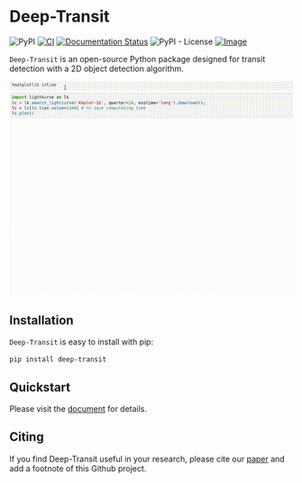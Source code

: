 # Deep-Transit

![PyPI](https://img.shields.io/pypi/v/deep-transit?style=flat) [![CI](https://github.com/ckm3/Deep-Transit/actions/workflows/main.yml/badge.svg)](https://github.com/ckm3/Deep-Transit/actions/workflows/main.yml) [![Documentation Status](https://readthedocs.org/projects/deep-transit/badge/?version=latest)](https://deep-transit.readthedocs.io/en/latest/?badge=latest) ![PyPI - License](https://img.shields.io/pypi/l/deep-transit) [![Image](https://img.shields.io/badge/arXiv-2108.00670-blue)](https://arxiv.org/abs/2108.00670)

``Deep-Transit`` is an open-source Python package designed for transit detection with a 2D object detection algorithm.

![](docs/source/intro-animation.gif)

## Installation
``Deep-Transit`` is easy to install with pip:
```
pip install deep-transit
```
## Quickstart

Please visit the [document](https://deep-transit.readthedocs.io/en/latest/index.html) for details.

## Citing

If you find Deep-Transit useful in your research, please cite our [paper](https://arxiv.org/abs/2108.00670) and add a footnote of this Github project.